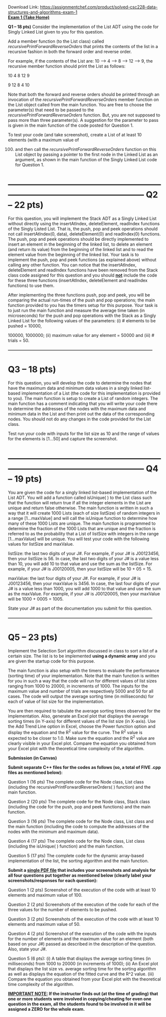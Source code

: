 Download Link: https://assignmentchef.com/product/solved-csc228-data-structures-and-algorithms-exam-1
<br>
<strong><u>Exam 1 (Take Home)</u> </strong>

<strong>Q1 – 18 pts)</strong> Consider the implementation of the List ADT using the code for Singly Linked List given to you for this question.

Add a member function (to the List class) called <em>recursivePrintForwardReverseOrders </em>that prints the contents of the list in a recursive fashion in both the forward order and reverse order.




For example, if the contents of the List are: 10 –&gt; 4 –&gt; 8 –&gt; 12 –&gt; 9, the recursive member function should print the List as follows:

10  4   8   12   9

9   12  8  4    10




Note that both the forward and reverse orders should be printed through an invocation of the  <em>recursivePrintForwardReverseOrders</em> member function on the List object called from the main function. You are free to choose the parameter(s) that need to be passed to the <em>recursivePrintForwardReverseOrders </em>function. But, you are not supposed to pass more than three parameter(s). A suggestion for the parameter to pass is given in the main function of the code posted for Question 1.




To test your code (and take screenshot), create a List of at least 10 elements (with a maximum value of

100) and then call the <em>recursivePrintForwardReverseOrders</em> function on this List object by passing a pointer to the first node in the Linked List as an argument, as shown in the main function of the Singly Linked List code for Question 1.




<h1>—————————————————————————————————— Q2 – 22 pts)</h1>

For this question, you will implement the Stack ADT as a Singly Linked List without directly using the insertAtIndex, deleteElement, readIndex functions of the Singly Listed List. That is, the push, pop and peek operations should not call insertAtIndex(0, data), deleteElement(0) and readIndex(0) functions. The push, pop and peek operations should be directly implemented to insert an element in the beginning of the linked list, to delete an element (and return its value) from the beginning of the linked list and to read the element value from the beginning of the linked list. Your task is to implement the push, pop and peek  functions (as explained above) without calling any other function. You can notice that the insertAtIndex, deleteElement and readIndex functions have been removed from the Stack class code assigned for this question and you should <strong><u>not</u></strong> include the code for these three functions (insertAtIndex, deleteElement and readIndex functions) to use them.




After implementing the three functions push, pop and peek, you will be comparing the actual run-times of the push and pop operations; the main function provided to you has the timers setup for this purpose. Your task is to just run the main function and measure the average time taken (in microseconds) for the push and pop operations with the Stack as a Singly Linked List for the following values of the parameters: (i) # elements to be pushed = 10000,

100000, 1000000; (ii) maximum value for any element = 50000 and (iii) # trials = 50.




<strong>—————————————————————————————————— </strong>

<h1>Q3 – 18 pts)</h1>

For this question, you will develop the code to determine the nodes that have the maximum data and minimum data values in a singly linked list-based implementation of a List (the code for this implementation is provided to you). The main function is setup to create a List of random integers. The main function has a comment indicating that you will write your code there to determine the addresses of the nodes with the maximum data and minimum data in the List and then print out the data of the   corresponding nodes. You should not do any changes in the code provided for the List class.




Test run your code with inputs for the list size as 10 and the range of values for the elements is [1…50] and capture the screenshot.




<h1>—————————————————————————————————— Q4 – 19 pts)</h1>

You are given the code for a singly linked list-based implementation of the List ADT. You will add a function called isUnique( ) to the List class such that the function will return true if all the integer elements in the List are unique and return false otherwise. The main function is written in such a way that it will create 1000 Lists (each of size listSize) of random integers in a range [1…maxValue] and will call the isUnique function to determine how many of these 1000 Lists are unique. The main function is programmed to determine the fraction of the 1000 Lists that are unique and the fraction is referred to as the probability that a List of listSize with integers in the range [1…maxValue] will be unique. You will test your code with the following values for listSize and maxValue.




listSize: the last two digits of your J#. For example, if your J# is J00123456, then your listSize is 56. In case, the last two digits of your J# is a value less than 10, you will add 10 to that value and use the sum as the listSize. For example, if your J# is J00120005, then your listSize will be 10 + 05 = 15.




maxValue: the last four digits of your J#. For example, if your J# is J00123456, then your maxValue is 3456. In case, the last four digits of your J# is a value less than 1000, you will add 1000 to that value and use the sum as the maxValue. For example, if your J# is J00120005, then your maxValue will be 1000 + 0005 = 1005.




State your J# as part of the documentation you submit for this question.




<strong>—————————————————————————————————— </strong>




<h1>Q5 – 23 pts)</h1>

Implement the Selection Sort algorithm discussed in class to sort a list of a certain size. The list is to be implemented <strong>using a dynamic array</strong> and you are given the startup code for this purpose.




The main function is also setup with the timers to evaluate the performance (sorting time) of your implementation. Note that the main function is written for you in such a way that the code will run for different values of list sizes ranging from 1000 to 20000, in increments of 1000. The inputs for the maximum value and number of trials are respectively 5000 and 50 for all cases. The code will output the average sorting time (in milliseconds) for each of value of list size for the implementation.




You are then required to tabulate the average sorting times observed for the implementation. Also, generate an Excel plot that displays the average sorting times (in Y-axis) for different values of the list size (in X-axis). Use the Add Trend Line option in Excel, choose the Power function option and display the equation and the R<sup>2</sup> value for the curve. The R<sup>2</sup> value is expected to be closer to 1.0. Make sure the equation and the R<sup>2</sup> value are clearly visible in your Excel plot. Compare the equation you obtained from your Excel plot with the theoretical time complexity of the algorithm.

<strong>Submission (in Canvas) </strong>




<strong>Submit separate C++ files for the codes as follows (so, a total of FIVE .cpp files as mentioned below): </strong>




Question 1 (16 pts) The complete code for the Node class, List class (including the recursivePrintForwardReverseOrders( ) function) and the main function.

Question 2 (20 pts) The complete code for the Node class, Stack class (including the code for the push, pop and peek functions) and the main function.

Question 3 (16 pts) The complete code for the Node class, List class and the main function (including the code to compute the addresses of the nodes with the minimum and maximum data).

Question 4 (17 pts) The complete code for the Node class, List class (including the isUnique( ) function) and the main function.

Question 5 (17 pts) The complete code for the dynamic array-based implementation of the list, the sorting algorithm and the main function.







<strong>Submit a <u>single PDF file</u> that includes your screenshots and analysis for all four questions put together as mentioned below (clearly label your screenshots/responses for each question): </strong>




Question 1 (2 pts) Screenshot of the execution of the code with at least 10 elements and maximum value of 100.

Question 2 (2 pts) Screenshots of the execution of the code for each of the three values for the number of elements to be pushed.

Question 3 (2 pts) Screenshots of the execution of the code with at least 10 elements and maximum value of 50.

Question 4 (2 pts) Screenshot of the execution of the code with the inputs for the number of elements and the maximum value for an element (both based on your J#) passed as described in the description of the question. Also, state your J#.

Question 5 (6 pts): (i) A table that displays the average sorting times (in milliseconds) from 1000 to 20000 (in increments of 1000); (ii) An Excel plot that displays the list size vs. average sorting time for the sorting algorithm as well as displays the equation of the fitted curve and the R^2 value. (iii) Compare the equation you obtained from your Excel plot with the theoretical time complexity of the algorithm.







<strong><u>IMPORTANT NOTE:</u> If the instructor finds out (at the time of grading) that one or more students were involved in copying/cheating for even one question in the exam, all the students found to be involved in it will be assigned a ZERO for the whole exam. </strong>